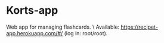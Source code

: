 # Korts-app
Web app for managing flashcards.
\ 
Available: https://recipet-app.herokuapp.com/#/ (log in: root/root).
